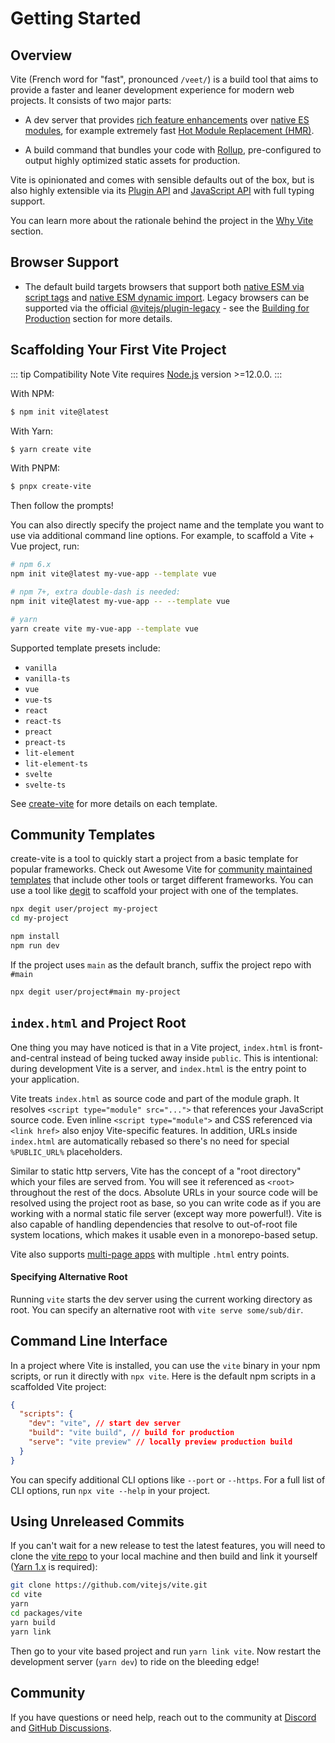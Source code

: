 # Getting Started

## Overview

Vite (French word for "fast", pronounced `/veet/`) is a build tool that aims to provide a faster and leaner development experience for modern web projects. It consists of two major parts:

- A dev server that provides [rich feature enhancements](./features) over [native ES modules](https://developer.mozilla.org/en-US/docs/Web/JavaScript/Guide/Modules), for example extremely fast [Hot Module Replacement (HMR)](./features#hot-module-replacement).

- A build command that bundles your code with [Rollup](https://rollupjs.org), pre-configured to output highly optimized static assets for production.

Vite is opinionated and comes with sensible defaults out of the box, but is also highly extensible via its [Plugin API](./api-plugin) and [JavaScript API](./api-javascript) with full typing support.

You can learn more about the rationale behind the project in the [Why Vite](./why) section.

## Browser Support

- The default build targets browsers that support both [native ESM via script tags](https://caniuse.com/es6-module) and [native ESM dynamic import](https://caniuse.com/es6-module-dynamic-import). Legacy browsers can be supported via the official [@vitejs/plugin-legacy](https://github.com/vitejs/vite/tree/main/packages/plugin-legacy) - see the [Building for Production](./build) section for more details.

## Scaffolding Your First Vite Project

::: tip Compatibility Note
Vite requires [Node.js](https://nodejs.org/en/) version >=12.0.0.
:::

With NPM:

```bash
$ npm init vite@latest
```

With Yarn:

```bash
$ yarn create vite
```

With PNPM:

```bash
$ pnpx create-vite
```

Then follow the prompts!

You can also directly specify the project name and the template you want to use via additional command line options. For example, to scaffold a Vite + Vue project, run:

```bash
# npm 6.x
npm init vite@latest my-vue-app --template vue

# npm 7+, extra double-dash is needed:
npm init vite@latest my-vue-app -- --template vue

# yarn
yarn create vite my-vue-app --template vue
```

Supported template presets include:

- `vanilla`
- `vanilla-ts`
- `vue`
- `vue-ts`
- `react`
- `react-ts`
- `preact`
- `preact-ts`
- `lit-element`
- `lit-element-ts`
- `svelte`
- `svelte-ts`

See [create-vite](https://github.com/vitejs/vite/tree/main/packages/create-vite) for more details on each template.

## Community Templates

create-vite is a tool to quickly start a project from a basic template for popular frameworks. Check out Awesome Vite for [community maintained templates](https://github.com/vitejs/awesome-vite#templates) that include other tools or target different frameworks. You can use a tool like [degit](https://github.com/Rich-Harris/degit) to scaffold your project with one of the templates.

```bash
npx degit user/project my-project
cd my-project

npm install
npm run dev
```

If the project uses `main` as the default branch, suffix the project repo with `#main`

```bash
npx degit user/project#main my-project
```

## `index.html` and Project Root

One thing you may have noticed is that in a Vite project, `index.html` is front-and-central instead of being tucked away inside `public`. This is intentional: during development Vite is a server, and `index.html` is the entry point to your application.

Vite treats `index.html` as source code and part of the module graph. It resolves `<script type="module" src="...">` that references your JavaScript source code. Even inline `<script type="module">` and CSS referenced via `<link href>` also enjoy Vite-specific features. In addition, URLs inside `index.html` are automatically rebased so there's no need for special `%PUBLIC_URL%` placeholders.

Similar to static http servers, Vite has the concept of a "root directory" which your files are served from. You will see it referenced as `<root>` throughout the rest of the docs. Absolute URLs in your source code will be resolved using the project root as base, so you can write code as if you are working with a normal static file server (except way more powerful!). Vite is also capable of handling dependencies that resolve to out-of-root file system locations, which makes it usable even in a monorepo-based setup.

Vite also supports [multi-page apps](./build#multi-page-app) with multiple `.html` entry points.

#### Specifying Alternative Root

Running `vite` starts the dev server using the current working directory as root. You can specify an alternative root with `vite serve some/sub/dir`.

## Command Line Interface

In a project where Vite is installed, you can use the `vite` binary in your npm scripts, or run it directly with `npx vite`. Here is the default npm scripts in a scaffolded Vite project:

```json
{
  "scripts": {
    "dev": "vite", // start dev server
    "build": "vite build", // build for production
    "serve": "vite preview" // locally preview production build
  }
}
```

You can specify additional CLI options like `--port` or `--https`. For a full list of CLI options, run `npx vite --help` in your project.

## Using Unreleased Commits

If you can't wait for a new release to test the latest features, you will need to clone the [vite repo](https://github.com/vitejs/vite) to your local machine and then build and link it yourself ([Yarn 1.x](https://classic.yarnpkg.com/lang/en/) is required):

```bash
git clone https://github.com/vitejs/vite.git
cd vite
yarn
cd packages/vite
yarn build
yarn link
```

Then go to your vite based project and run `yarn link vite`. Now restart the development server (`yarn dev`) to ride on the bleeding edge!

## Community

If you have questions or need help, reach out to the community at [Discord](https://discord.gg/4cmKdMfpU5) and [GitHub Discussions](https://github.com/vitejs/vite/discussions).
